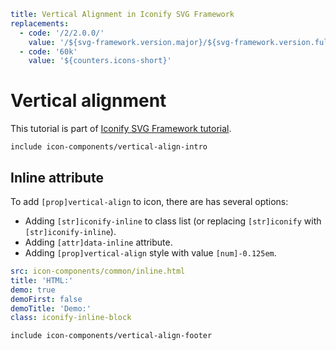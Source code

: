 ```yaml
title: Vertical Alignment in Iconify SVG Framework
replacements:
  - code: '/2/2.0.0/'
    value: '/${svg-framework.version.major}/${svg-framework.version.full}/'
  - code: '60k'
    value: '${counters.icons-short}'
```

# Vertical alignment

This tutorial is part of [Iconify SVG Framework tutorial](./index.md).

`include icon-components/vertical-align-intro`

## Inline attribute

To add `[prop]vertical-align` to icon, there are has several options:

- Adding `[str]iconify-inline` to class list (or replacing `[str]iconify` with `[str]iconify-inline`).
- Adding `[attr]data-inline` attribute.
- Adding `[prop]vertical-align` style with value `[num]-0.125em`.

```yaml
src: icon-components/common/inline.html
title: 'HTML:'
demo: true
demoFirst: false
demoTitle: 'Demo:'
class: iconify-inline-block
```

`include icon-components/vertical-align-footer`
